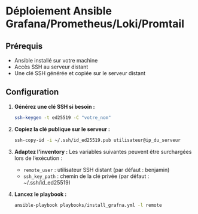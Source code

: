 # Déploiement Ansible Grafana/Prometheus/Loki/Promtail

## Prérequis

- Ansible installé sur votre machine
- Accès SSH au serveur distant
- Une clé SSH générée et copiée sur le serveur distant

## Configuration

1. **Générez une clé SSH si besoin :**
   ```sh
   ssh-keygen -t ed25519 -C "votre_nom"
   ```

2. **Copiez la clé publique sur le serveur :**
   ```sh
   ssh-copy-id -i ~/.ssh/id_ed25519.pub utilisateur@ip_du_serveur
   ```

3. **Adaptez l’inventory :**
   Les variables suivantes peuvent être surchargées lors de l’exécution :
   - `remote_user` : utilisateur SSH distant (par défaut : benjamin)
   - `ssh_key_path` : chemin de la clé privée (par défaut : ~/.ssh/id_ed25519)

4. **Lancez le playbook :**
   ```sh
   ansible-playbook playbooks/install_grafna.yml -l remote
   ```
